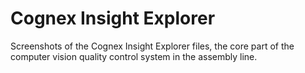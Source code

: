 # Cognex Insight Explorer

Screenshots of the Cognex Insight Explorer files, the core part of the computer vision quality control system in the assembly line.
